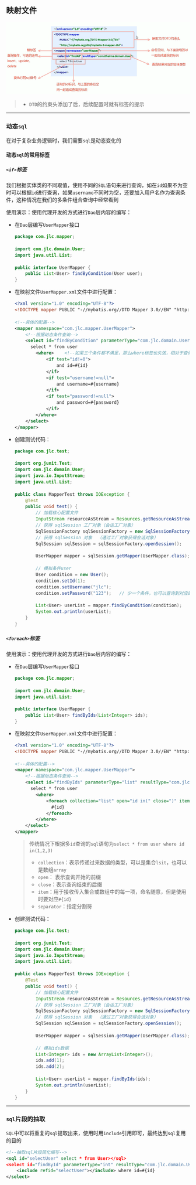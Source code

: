 ## 映射文件

![image-20250523150731155](../assets/image-20250523150731155.png)

> - `DTD`的约束头添加了后，后续配置时就有标签的提示

***

### 动态`sql`

在对于复杂业务逻辑时，我们需要`sql`是动态变化的

#### 动态`sql`的常用标签

##### `<if>`标签

我们根据实体类的不同取值，使用不同的`SQL`语句来进行查询，如在`id`如果不为空时可以根据`id`进行查询，如果`username`不同时为空，还要加入用户名作为查询条件，这种情况在我们的多条件组合查询中经常看到

使用演示：使用代理开发的方式进行`Dao`层内容的编写：

- 在`Dao`层编写`UserMapper`接口

  ```java
  package com.jlc.mapper;
  
  import com.jlc.domain.User;
  import java.util.List;
  
  public interface UserMapper {
      public List<User> findByCondition(User user);
  }
  ```

- 在映射文件`UserMapper.xml`文件中进行配置：

  ```xml
  <?xml version="1.0" encoding="UTF-8"?>
  <!DOCTYPE mapper PUBLIC "-//mybatis.org//DTD Mapper 3.0//EN" "http://mybatis.org/dtd/mybatis-3-mapper.dtd">
  
  <!--具体的配置-->
  <mapper namespace="com.jlc.mapper.UserMapper">   
      <!--根据动态条件查询-->
      <select id="findByCondition" parameterType="com.jlc.domain.User" resultType="com.jlc.domain.User">  
      	select * from user
          <where>    <!--如果三个条件都不满足，那么where标签也失效，相对于查询全部-->
              <if test="id!=0">
                  and id=#{id}
              </if>
              <if test="username!=null">
                  and username=#{username}
              </if>
              <if test="password!=null">
                  and password=#{password}
              </if>
          </where>
      </select>
  </mapper>
  ```

- 创建测试代码：

  ```java
  package com.jlc.test;
  
  import org.junit.Test;
  import com.jlc.domain.User;
  import java.io.InputStream;
  import java.util.List;
  
  public class MapperTest throws IOException {
      @Test
      public void test() {
          // 加载核心配置文件  
          InputStream resourceAsStream = Resources.getResourceAsStream("SqlMapConfig.xml"); 
          // 获得 sqlSession 工厂对象（会话工厂对象）  
          SqlSessionFactory sqlSessionFactory = new SqlSessionFactoryBuilder().build(resourceAsStream);  
          // 获得 sqlSession 对象  （通过工厂对象获得会话对象）
          SqlSession sqlSession = sqlSessionFactory.openSession(); 
  
          UserMapper mapper = sqlSession.getMapper(UserMapper.class);
  	
          // 模拟条件user
          User condition = new User();
          condition.setId(1);
          condition.setUsername("jlc");
          condition.setPassword("123");   // 少一个条件，也可以查询到对应的数据
          
          List<User> userList = mapper.findByCondition(condition);
          System.out.println(userList);
      }
  }
  ```

##### `<foreach>`标签

使用演示：使用代理开发的方式进行`Dao`层内容的编写：

- 在`Dao`层编写`UserMapper`接口

  ```java
  package com.jlc.mapper;
  
  import com.jlc.domain.User;
  import java.util.List;
  
  public interface UserMapper {
      public List<User> findByIds(List<Integer> ids);
  }
  ```

- 在映射文件`UserMapper.xml`文件中进行配置：

  ```xml
  <?xml version="1.0" encoding="UTF-8"?>
  <!DOCTYPE mapper PUBLIC "-//mybatis.org//DTD Mapper 3.0//EN" "http://mybatis.org/dtd/mybatis-3-mapper.dtd">
  
  <!--具体的配置-->
  <mapper namespace="com.jlc.mapper.UserMapper">   
      <!--根据动态条件查询-->
      <select id="findByIds" parameterType="list" resultType="com.jlc.domain.User">  
      	select * from user
          <where>
              <foreach collection="list" open="id in(" close=")" item="id" separator=",">
              	#{id}
              </foreach>
          </where>
      </select>
  </mapper>
  ```

  > 传统情况下根据多`id`查询的`sql`语句为`select * from user where id in(1,2,3)`
  >
  > - `collection`：表示传递过来数据的类型，可以是集合`lsit`，也可以是数组`array`
  > - `open`：  表示查询开始的前缀
  > - `close`：表示查询结束的后缀
  > - `item`：用于接收传入集合或数组中的每一项，命名随意，但是使用时要对应`#{id}`
  > - `separator`：指定分割符

- 创建测试代码：

  ```java
  package com.jlc.test;
  
  import org.junit.Test;
  import com.jlc.domain.User;
  import java.io.InputStream;
  import java.util.List;
  
  public class MapperTest throws IOException {
      @Test
      public void test() {
          // 加载核心配置文件  
          InputStream resourceAsStream = Resources.getResourceAsStream("SqlMapConfig.xml"); 
          // 获得 sqlSession 工厂对象（会话工厂对象）  
          SqlSessionFactory sqlSessionFactory = new SqlSessionFactoryBuilder().build(resourceAsStream);  
          // 获得 sqlSession 对象  （通过工厂对象获得会话对象）
          SqlSession sqlSession = sqlSessionFactory.openSession(); 
  
          UserMapper mapper = sqlSession.getMapper(UserMapper.class);
  	
          // 模拟ids数据
          List<Integer> ids = new ArrayList<Integer>();
          ids.add(1);
          ids.add(2);
          
          List<User> userList = mapper.findByIds(ids);
          System.out.println(userList);
      }
  }
  ```

***

### `sql`片段的抽取

`SQL`中可以将重复的`sql`提取出来，使用时用`include`引用即可，最终达到`sql`复用的目的

```xml
<!--抽取sql片段简化编写-->
<sql id="selectUser" select * from User></sql>
<select id="findById" parameterType="int" resultType="com.jlc.domain.User">  
    <include refid="selectUser"></include> where id=#{id}
</select>
```

